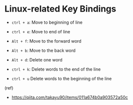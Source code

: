 # Linux-related Key Bindings

- `ctrl + a`: Move to beginning of line
- `ctrl + e`: Move to end of line
- `Alt + f`: Move to the forward word
- `Alt + b`: Move to the back word

- `Alt + d`: Delete one word
- `ctrl + k`: Delete words to the end of the line
- `ctrl + u` Delete words to the beginning of the line

(ref)
- https://qiita.com/takayu90/items/011a674b0a903572a50c